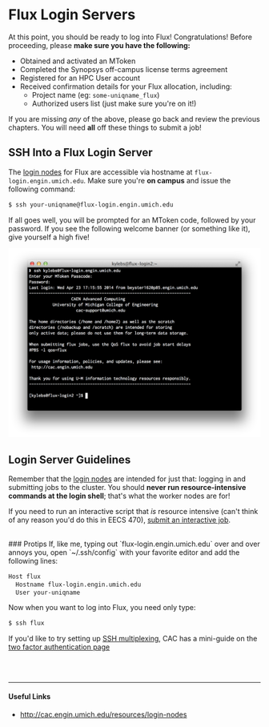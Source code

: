 Flux Login Servers
==================

At this point, you should be ready to log into Flux! Congratulations!
Before proceeding, please __make sure you have the following:__

- Obtained and activated an MToken
- Completed the Synopsys off-campus license terms agreement
- Registered for an HPC User account
- Received confirmation details for your Flux allocation, including:
  - Project name (eg: `some-uniqname_flux`)
  - Authorized users list (just make sure you're on it!)

If you are missing *any* of the above, please go back and review the previous
chapters. You will need __all__ off these things to submit a job!


## SSH Into a Flux Login Server
The [login nodes](http://cac.engin.umich.edu/resources/login-nodes) for Flux
are accessible via hostname at `flux-login.engin.umich.edu`. Make sure you're
__on campus__ and issue the following command:

```sh
$ ssh your-uniqname@flux-login.engin.umich.edu
```

If all goes well, you will be prompted for an MToken code, followed by your
password. If you see the following welcome banner (or something like it), give
yourself a high five!

![Flux SSH welcome banner](ssh-welcome-banner.png)


## Login Server Guidelines
Remember that the [login nodes](http://cac.engin.umich.edu/resources/login-nodes)
are intended for just that: logging in and submitting jobs to the cluster. You
should __never run resource-intensive commands at the login shell__; that's what
the worker nodes are for!

If you need to run an interactive script that _is_ resource intensive (can't
think of any reason you'd do this in EECS 470),
[submit an interactive job](http://cac.engin.umich.edu/resources/systems/nyx/pbs#interactive).

<br>
### Protips
If, like me, typing out `flux-login.engin.umich.edu` over and over annoys you,
open `~/.ssh/config` with your favorite editor and add the following lines:

```ssh
Host flux
  Hostname flux-login.engin.umich.edu
  User your-uniqname
```

Now when you want to log into Flux, you need only type:

```sh
$ ssh flux
```

If you'd like to try setting up [SSH multiplexing](http://en.wikibooks.org/wiki/OpenSSH/Cookbook/Multiplexing),
CAC has a mini-guide on the
[two factor authentication page](http://cac.engin.umich.edu/resources/login-nodes/tfa#TOC-Multiplexing-an-SSH-session)



<br><br><hr/>
#### Useful Links
- <http://cac.engin.umich.edu/resources/login-nodes>
